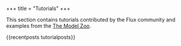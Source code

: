 +++
title = "Tutorials"
+++

This section contains tutorials contributed by the Flux community and examples from the [The Model Zoo](https://github.com/FluxML/model-zoo).

{{recentposts tutorialposts}}
